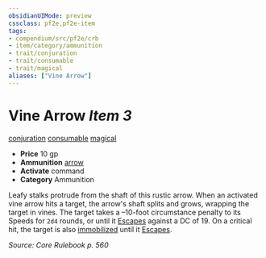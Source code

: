 ```yaml
---
obsidianUIMode: preview
cssclass: pf2e,pf2e-item
tags:
- compendium/src/pf2e/crb
- item/category/ammunition
- trait/conjuration
- trait/consumable
- trait/magical
aliases: ["Vine Arrow"]
---
```

# Vine Arrow *Item 3*  
[conjuration](/rules/traits/conjuration.md)  [consumable](/rules/traits/consumable.md)  [magical](/rules/traits/magical.md)  

- **Price** 10 gp
- **Ammunition** [arrow](/compendium/equipment/items/arrow.md)
- **Activate** command
- **Category** Ammunition

Leafy stalks protrude from the shaft of this rustic arrow. When an activated vine arrow hits a target, the arrow's shaft splits and grows, wrapping the target in vines. The target takes a –10-foot circumstance penalty to its Speeds for `2d4` rounds, or until it [Escapes](/rules/actions/escape.md) against a DC of 19. On a critical hit, the target is also [immobilized](/rules/conditions.md#Immobilized) until it [Escapes](/rules/actions/escape.md).

*Source: Core Rulebook p. 560*